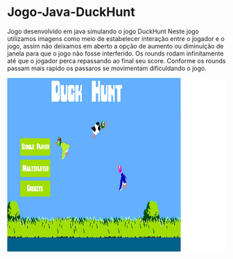 # Jogo-Java-DuckHunt
Jogo desenvolvido em java simulando o jogo DuckHunt
Neste jogo utilizamos imagens como meio de estabelecer interação entre o jogador e o jogo, assim não deixamos em aberto a opção de aumento ou diminuição de janela para que o jogo não fosse interferido. Os rounds rodam infinitamente até que o jogador perca repassando ao final seu score. Conforme os rounds passam mais rapido os passaros se movimentam dificuldando o jogo.

<img src="https://raw.githubusercontent.com/EwertonPSA/Jogo-Java-DuckHunt/master/sprites/DuckMenu.jpg" width="1700" height="400" />
